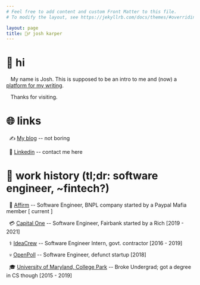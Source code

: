 ```yaml
---
# Feel free to add content and custom Front Matter to this file.
# To modify the layout, see https://jekyllrb.com/docs/themes/#overriding-theme-defaults

layout: page
title: 👱‍♂️ josh karper
---
```


# 👋 hi
&nbsp;&nbsp; My name is Josh. This is supposed to be an intro to me and (now) a [platform for my writing](/blog).

&nbsp;&nbsp; Thanks for visiting.

# 🌐 links
&nbsp;&nbsp;✍️ [My blog](/blog) -- not boring

&nbsp;&nbsp;📧 [Linkedin](https://www.linkedin.com/in/joshua-karper/) -- contact me here

# 🔨 work history (tl;dr: software engineer, ~fintech?)

&nbsp;&nbsp;🦸 [Affirm](https://www.affirm.com/) -- Software Engineer, BNPL company started by a Paypal Mafia member [ current ]

&nbsp;&nbsp;💳 [Capital One](https://www.capitalone.com/) -- Software Engineer, Fairbank started by a Rich [2019 - 2021]

&nbsp;&nbsp;⚕️ [IdeaCrew](https://ideacrew.com/) -- Software Engineer Intern, govt. contractor [2016 - 2019]

&nbsp;&nbsp;💀 [OpenPoll](https://www.linkedin.com/company/openpoll/) -- Software Engineer, defunct startup [2018]

&nbsp;&nbsp;🎓 [University of Maryland, College Park](https://www.umd.edu/) -- Broke Undergrad; got a degree in CS though [2015 - 2019]


